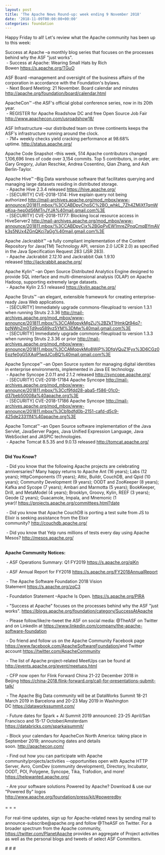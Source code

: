 ```yaml
---
layout: post
title: 'The Apache News Round-up: week ending 9 November 2018'
date: '2018-11-09T00:00:00+00:00'
categories: foundation
---
```

<p>Happy Friday to all! Let's review what the Apache community has been up to this week:</p> 
  <p>Success at Apache&nbsp;–a monthly blog series that focuses on the processes behind why the ASF &quot;just works&quot;.<br />&nbsp;-&nbsp;Success at Apache: Wearing Small Hats by Rich Bowen&nbsp;<a href="https://s.apache.org/TGuO">https://s.apache.org/TGuO</a></p> 
  <p>ASF Board –management and oversight of the business affairs of the corporation in accordance with the Foundation's bylaws.<br />&nbsp;- Next Board Meeting: 21 November. Board calendar and minutes <a href="http://apache.org/foundation/board/calendar.html">http://apache.org/foundation/board/calendar.html</a></p> 
  <div> 
    <p>ApacheCon™ –the ASF's official global conference series, now in its 20th year.<br />&nbsp;- REGISTER for Apache Roadshow DC and free Open Source Job Fair <a href="http://www.apachecon.com/usroadshow18/">http://www.apachecon.com/usroadshow18/</a></p> 
    <p>ASF Infrastructure –our distributed team on three continents keeps the ASF's infrastructure running around the clock.<br />&nbsp;- 7M+ weekly checks yield cracking performance at 98.68% uptime.&nbsp;<a href="http://status.apache.org/">http://status.apache.org/</a></p> 
    <p>Apache Code Snapshot –this week, 514 Apache contributors changed 1,106,696 lines of code over 3,154 commits. Top 5 contributors, in order, are: Gary Gregory, Julian Reschke, Andrea Cosentino, Qian Zhang, and Ash Berlin-Taylor.</p> 
    <p>Apache Hive™ –Big Data warehouse software that facilitates querying and managing large datasets residing in distributed storage.<br />&nbsp;-&nbsp;Apache Hive 2.3.4 released&nbsp;<a href="https://hive.apache.org/">https://hive.apache.org/</a><br />&nbsp;-&nbsp;[SECURITY] CVE-2018-1314: Hive explain query not being authorized&nbsp;<a href="http://mail-archives.apache.org/mod_mbox/www-announce/201811.mbox/%3CCABDpyChoSC%2BO_whkL_7Zh4ZMiXf7qmWpKoa-hep0dS6MTnJYJA%40mail.gmail.com%3E">http://mail-archives.apache.org/mod_mbox/www-announce/201811.mbox/%3CCABDpyChoSC%2BO_whkL_7Zh4ZMiXf7qmWpKoa-hep0dS6MTnJYJA%40mail.gmail.com%3E</a><br />&nbsp;-&nbsp;[SECURITY] CVE-2018-11777: Blocking local resource access in HiveServer2&nbsp;<a href="http://mail-archives.apache.org/mod_mbox/www-announce/201811.mbox/%3CCABDpyCjx%2BGpPvEW1mreZPnqCmqBYmAVk3s5NUx4ZGnQKcj7aGg%40mail.gmail.com%3E">http://mail-archives.apache.org/mod_mbox/www-announce/201811.mbox/%3CCABDpyCjx%2BGpPvEW1mreZPnqCmqBYmAVk3s5NUx4ZGnQKcj7aGg%40mail.gmail.com%3E</a> </p> 
    <p>Apache Jackrabbit™ –a fully compliant implementation of the Content Repository for Java(TM) Technology API, version 2.0 (JCR 2.0) as specified in the Java Specification Request 283 (JSR 283).<br />&nbsp;- Apache Jackrabbit 2.12.10 and Jackrabbit Oak 1.9.10 released&nbsp;<a href="http://jackrabbit.apache.org/">http://jackrabbit.apache.org/</a></p> 
    <p>Apache Kylin™ –an Open Source Distributed Analytics Engine designed to provide SQL interface and multi-dimensional analysis (OLAP) on Apache Hadoop, supporting extremely large datasets.<br />&nbsp;- Apache Kylin 2.5.1 released&nbsp;<a href="https://kylin.apache.org/">https://kylin.apache.org/</a></p> 
    <p>Apache Struts™ –an elegant, extensible framework for creating enterprise-ready Java Web applications.<br />&nbsp;- [SECURITY] Immediately upgrade commons-fileupload to version 1.3.1 when running Struts 2.3.36&nbsp;<a href="http://mail-archives.apache.org/mod_mbox/www-announce/201811.mbox/%3CCAMopvkMgZiJ%2BZkT1HmkQt94q7-bzNWnZm0Td9vq589vz5YM%3DMw%40mail.gmail.com%3E">http://mail-archives.apache.org/mod_mbox/www-announce/201811.mbox/%3CCAMopvkMgZiJ%2BZkT1HmkQt94q7-bzNWnZm0Td9vq589vz5YM%3DMw%40mail.gmail.com%3E</a><br />&nbsp;- [SECURITY] Immediately upgrade commons-fileupload to version 1.3.3 when running Struts 2.3.36 or prior&nbsp;<a href="http://mail-archives.apache.org/mod_mbox/www-announce/201811.mbox/%3CCAMopvkMo8WiP%3DfqVQuZ1Fyx%3D6CGz0Epzfe0gG5XAqP1wdJCoBQ%40mail.gmail.com%3E">http://mail-archives.apache.org/mod_mbox/www-announce/201811.mbox/%3CCAMopvkMo8WiP%3DfqVQuZ1Fyx%3D6CGz0Epzfe0gG5XAqP1wdJCoBQ%40mail.gmail.com%3E</a></p> 
    <p>Apache Syncope™ –an Open Source system for managing digital identities in enterprise environments, implemented in Java EE technology.<br />&nbsp;- Apache Syncope 2.0.11 and 2.1.2 released&nbsp;<a href="http://syncope.apache.org/">http://syncope.apache.org/</a><br />&nbsp;- [SECURITY] CVE-2018-17184 Apache Syncope <a href="http://mail-archives.apache.org/mod_mbox/www-announce/201811.mbox/%3Ccf9fdd28-aba5-f586-01c0-d37beb50008a%40apache.org%3E">http://mail-archives.apache.org/mod_mbox/www-announce/201811.mbox/%3Ccf9fdd28-aba5-f586-01c0-d37beb50008a%40apache.org%3E</a><br />&nbsp;- [SECURITY] CVE-2018-17186 Apache Syncope&nbsp;<a href="http://mail-archives.apache.org/mod_mbox/www-announce/201811.mbox/%3Cb1bdfd0b-2151-cafd-d5c9-425de23311f4%40apache.org%3E">http://mail-archives.apache.org/mod_mbox/www-announce/201811.mbox/%3Cb1bdfd0b-2151-cafd-d5c9-425de23311f4%40apache.org%3E</a></p> 
    <p>Apache Tomcat™ –an Open Source software implementation of the Java Servlet, JavaServer Pages, Java Unified Expression Language, Java WebSocket and JASPIC technologies.<br />&nbsp;- Apache Tomcat 8.5.35 and 9.0.13 released&nbsp;<a href="http://tomcat.apache.org/">http://tomcat.apache.org/</a><br /><br /></p> 
    <p><strong>Did You Know?</strong></p> 
    <div> 
      <p>&nbsp;- Did you know that the following Apache projects are celebrating anniversaries? Many happy returns to Apache Ant (16 years); Labs (12 years); HttpComponents (11 years); Attic, Buildr, CouchDB, and Qpid (10 years); Community Development (9 years); OODT and ZooKeeper (8 years); Kafka and Sycope (7 years); Ambari and Marmotta (5 years); BookKeeper, Drill, and MetaModel (4 years); Brooklyn, Groovy, Kylin, REEF (3 years); Geode (2 years); Guacamole, Impala, and Mnemonic (1 year)!&nbsp;<a href="https://projects.apache.org/committees.html?date">https://projects.apache.org/committees.html?date</a></p> 
      <p>&nbsp;- Did you know that Apache CouchDB is porting a test suite from JS to Elixir is seeking assistance from the Elixir community?&nbsp;<a href="http://couchdb.apache.org/">http://couchdb.apache.org/</a></p> 
      <p>&nbsp;- Did you know that Yelp runs millions of tests every day using Apache Mesos?&nbsp;<a href="http://mesos.apache.org/">http://mesos.apache.org/</a></p> 
      <p><strong><br />Apache Community Notices:</strong></p> 
    </div> 
    <p>&nbsp;- ASF Operations Summary: Q1 FY2019 <a href="https://s.apache.org/qiKn">https://s.apache.org/qiKn</a></p> 
    <p>&nbsp;- ASF Annual Report for FY2018&nbsp;<a href="https://s.apache.org/FY2018AnnualReport">https://s.apache.org/FY2018AnnualReport</a></p> 
    <p>&nbsp;- The Apache Software Foundation 2018 Vision Statement&nbsp;<a href="https://s.apache.org/zqC3">https://s.apache.org/zqC3</a></p> 
    <p>&nbsp;- Foundation Statement –Apache Is Open.&nbsp;<a href="https://s.apache.org/PIRA">https://s.apache.org/PIRA</a></p> 
    <div> 
      <p>&nbsp;- &quot;Success at Apache&quot; focuses on the processes behind why the ASF &quot;just works&quot;. <a href="https://blogs.apache.org/foundation/category/SuccessAtApache">https://blogs.apache.org/foundation/category/SuccessAtApache</a></p> 
    </div> 
    <div> 
      <p>&nbsp;- Please follow/like/re-tweet the ASF on social media: @TheASF on Twitter and on LinkedIn at <a href="https://www.linkedin.com/company/the-apache-software-foundation">https://www.linkedin.com/company/the-apache-software-foundation</a></p> 
      <p>&nbsp;- Do friend and follow us on the Apache Community Facebook page <a href="https://www.facebook.com/ApacheSoftwareFoundation/">https://www.facebook.com/ApacheSoftwareFoundation/</a>and Twitter account <a href="https://twitter.com/ApacheCommunity">https://twitter.com/ApacheCommunity</a></p> 
    </div> 
    <div> 
      <p><a href="https://feathercast.apache.org/"></a></p> 
    </div> 
    <div> 
      <p>&nbsp;- The list of Apache project-related MeetUps can be found at <a href="http://events.apache.org/event/meetups.html">http://events.apache.org/event/meetups.html</a></p> 
      <p>&nbsp;- CFP now open for Flink Forward China 21-22 December 2018 in Beijing&nbsp;<a href="https://china-2018.flink-forward.org/call-for-presentations-submit-talk/">https://china-2018.flink-forward.org/call-for-presentations-submit-talk/</a></p> 
    </div> 
    <div> 
      <p>&nbsp;- The Apache Big Data community will be at&nbsp;DataWorks Summit 18-21 March 2019 in Barcelona and&nbsp;20-23 May 2019 in Washington DC&nbsp;<a href="https://dataworkssummit.com/">https://dataworkssummit.com/</a></p> 
      <p>&nbsp;- Future dates for Spark + AI Summit 2019 announced: 23-25 April/San Francisco and 15-17 October/Amsterdam <font color="#bb0000"><a href="https://databricks.com/sparkaisummit/">https://databricks.com/sparkaisummit/</a></font></p> 
      <p>&nbsp;- Block your calendars for ApacheCon North America: taking place in September 2019; announcing dates and details soon.&nbsp;<a href="http://apachecon.com/">http://apachecon.com/</a></p> 
      <p>&nbsp;- Find out how you can participate with Apache community/projects/activities --opportunities open with Apache HTTP Server, Avro, ComDev (community development), Directory, Incubator, OODT, POI, Polygene, Syncope, Tika, Trafodion, and more! <a href="https://helpwanted.apache.org/">https://helpwanted.apache.org/</a></p> 
    </div> 
    <div>&nbsp;- Are your software solutions Powered by Apache? Download &amp; use our &quot;Powered By&quot; logos <a href="http://www.apache.org/foundation/press/kit/#poweredby">http://www.apache.org/foundation/press/kit/#poweredby</a></div> 
    <div><br /></div> 
    <div>= = =</div> 
    <div><br /></div> 
    <div>For real-time updates, sign up for Apache-related news by sending mail to announce-subscribe@apache.org and follow @TheASF on Twitter. For a broader spectrum from the Apache community, <a href="https://twitter.com/PlanetApache">https://twitter.com/PlanetApache</a> provides an aggregate of Project activities as well as the personal blogs and tweets of select ASF Committers.</div> 
  </div> 
  <p># # #&nbsp;</p>
